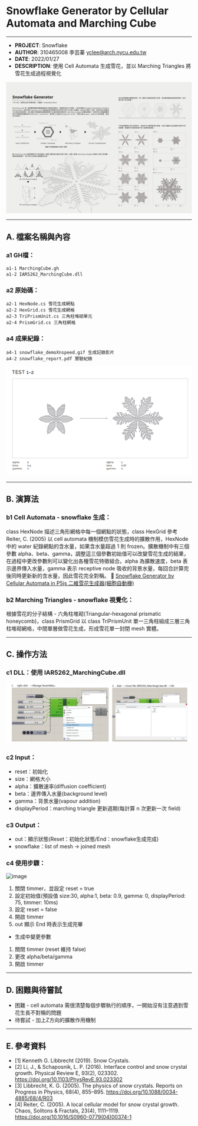# Snowflake Generator by Cellular Automata and Marching Cube
---
* **PROJECT**: Snowflake
* **AUTHOR**: 310465008 李芸蓁 yclee@arch.nycu.edu.tw
* **DATE**: 2022/01/27
* **DESCRIPTION**: 使用 Cell Automata 生成雪花，並以 Marching Triangles 將雪花生成過程視覺化

![image](https://github.com/yunchen-lee/IAR5262_gh_Snowflake_CA-MarchingCube/blob/main/report/0404_protfolio-01.png)

---
## A. 檔案名稱與內容
### a1 GH檔：
	a1-1 MarchingCube.gh
	a1-2 IAR5262_MarchingCube.dll
### a2 原始碼：
	a2-1 HexNode.cs 雪花生成網點
	a2-2 HexGrid.cs 雪花生成網格
	a2-3 TriPrismUnit.cs 三角柱堆砌單元
	a2-4 PrismGrid.cs 三角柱網格
### a4 成果紀錄：
	a4-1 snowflake_demoXnspeed.gif 生成記錄影片
	a4-2 snowflake_report.pdf 實驗紀錄
 ![image](https://github.com/yunchen-lee/IAR5262_gh_Snowflake_CA-MarchingCube/blob/main/report/ref-1.png)


---
## B. 演算法
### b1 Cell Automata - snowflake 生成：
class HexNode 描述三角形網格中每一個網點的狀態，class HexGrid 參考 Reiter, C. (2005) 以 cell automata 機制模仿雪花生成時的擴散作用，HexNode 中的 water 紀錄網點的含水量，如果含水量超過 1 則 frozen。擴散機制中有三個參數 alpha、beta、gamma，調整這三個參數初始值可以改變雪花生成的結果，在過程中更改參數則可以變化出各種雪花特徵組合。alpha 為擴散速度，beta 表示邊界傳入水量，gamma 表示 receptive node 吸收的背景水量，每回合計算完後同時更新新的含水量，因此雪花完全對稱。
📌 [Snowflake Generator by Cellular Automata in P5js 二維雪花生成器(細胞自動機)](https://github.com/yunchen-lee/IAR5262_p5_Snowflake_CellularAutomata)

### b2 Marching Triangles - snowflake 視覺化：
根據雪花的分子結構 - 六角柱堆砌(Triangular-hexagonal prismatic honeycomb)，class PrismGrid 以 class TriPrismUnit 單一三角柱組成三層三角柱堆砌網格，中間單層做雪花生成，形成雪花單一封閉 mesh 實體。


---
## C. 操作方法
### c1 DLL：使用 IAR5262_MarchingCube.dll
![image](https://github.com/yunchen-lee/IAR5262_gh_Snowflake_CA-MarchingCube/blob/main/report/ref.png)

### c2 Input：
* reset：初始化
* size：網格大小
* alpha：擴散速率(diffusion coefficient)
* beta：邊界傳入水量(background level)
* gamma：背景水量(vapour addition)
* displayPeriod：marching triangle 更新週期(每計算 n 次更新一次 field)

### c3 Output：
* out：顯示狀態(Reset：初始化狀態/End：snowflake生成完成)
* snowflake：list of mesh -> joined mesh

### c4 使用步驟：
![image](https://github.com/yunchen-lee/IAR5262_gh_Snowflake_CA-MarchingCube/blob/main/report/snowflake_demoXnspeed.gif)
1. 關閉 timmer，並設定 reset = true
2. 設定初始值(預設值 size:30, alpha:1, beta: 0.9, gamma: 0, displayPeriod: 75, timmer: 10ms)
3. 設定 reset = false
4. 開啟 timmer
5. out 顯示 End 時表示生成完畢

* 生成中變更參數
1. 關閉 timmer (reset 維持 false)
2. 更改 alpha/beta/gamma
3. 開啟 timmer


---
## D. 困難與待嘗試
* 困難 - cell automata 需很清楚每個步驟執行的順序，一開始沒有注意遇到雪花生長不對稱的問題
* 待嘗試 - 加上Z方向的擴散作用機制


---
## E. 參考資料
* [1] Kenneth G. Libbrecht (2019). Snow Crystals.
* [2] Li, J., & Schaposnik, L. P. (2016). Interface control and snow crystal growth. Physical Review E, 93(2), 023302. https://doi.org/10.1103/PhysRevE.93.023302
* [3] Libbrecht, K. G. (2005). The physics of snow crystals. Reports on Progress in Physics, 68(4), 855–895. https://doi.org/10.1088/0034-4885/68/4/R03
* [4] Reiter, C. (2005). A local cellular model for snow crystal growth. Chaos, Solitons & Fractals, 23(4), 1111–1119. https://doi.org/10.1016/S0960-0779(04)00374-1


